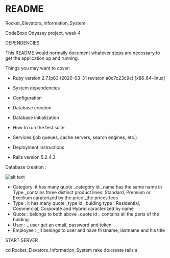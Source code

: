 # README

Rocket_Elevators_Information_System

CodeBoxx Odyssey project, week 4

DEPENDENCIES 

This README would normally document whatever steps are necessary to get the
application up and running.

Things you may want to cover:

* Ruby version 2.7.1p83 (2020-03-31 revision a0c7c23c9c) [x86_64-linux]

* System dependencies

* Configuration

* Database creation

* Database initialization

* How to run the test suite

* Services (job queues, cache servers, search engines, etc.)

* Deployment instructions

* Rails version 5.2.4.3

Database creation :

![alt text](https://github.com/alex07L/Rocket_Elevators_Information_System/blob/Ange/Capture.PNG)

 - Category: 
    it has many quote
    _category id
    _name has the same name in Type
    _contains three distinct product lines: Standard, Premium or Excelium caraterized by the price
    _the prices fees
 - Type :
    it has many quote
    _type id
    _bulding type : Residential, Commercial, Corporate and Hybrid caracterized by name
 - Quote :
    belongs to both above
    _quote id
    _ contains all the parts of the bulding
 - User :
    _ user get an email, password and token
 - Employee :
    _it belongs to user and have fristname, lastname and his title

START SERVER

cd Rocket_Elevators_Information_System
rake db:create
rails s

